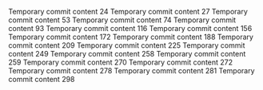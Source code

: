 Temporary commit content 24
Temporary commit content 27
Temporary commit content 53
Temporary commit content 74
Temporary commit content 93
Temporary commit content 116
Temporary commit content 156
Temporary commit content 172
Temporary commit content 188
Temporary commit content 209
Temporary commit content 225
Temporary commit content 249
Temporary commit content 258
Temporary commit content 259
Temporary commit content 270
Temporary commit content 272
Temporary commit content 278
Temporary commit content 281
Temporary commit content 298
